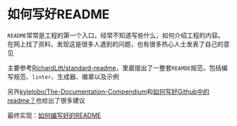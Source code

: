 
# 如何写好README

`README`常常是工程的第一个入口，经常不知道写些什么，如何介绍工程的内容。在网上找了资料，发现这是很多人遇到的问题，也有很多热心人士发表了自己的意见

主要参考[RichardLitt/standard-readme](https://github.com/RichardLitt/standard-readme)，里面提出了一整套`REAMDE`规范，包括编写规范、`linter`、生成器、徽章以及示例

另外[kylelobo/The-Documentation-Compendium](https://github.com/kylelobo/The-Documentation-Compendium#templates)和[如何写好Github中的readme？](https://www.zhihu.com/question/29100816)也给出了很多建议

最终实现：[如何编写好的README](https://zhujian.tech/posts/79f69ebe.html)